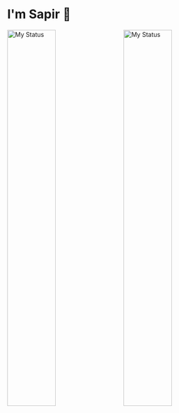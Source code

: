 # I'm Sapir 👋

<img alt="My Status" align="left" width="47%" src="https://github-readme-stats.vercel.app/api?username=SapirDahan&show_icons=true&theme=rose_pine">

<img alt="My Status" align="right" width="47%" src="https://github-readme-stats.vercel.app/api/top-langs/?username=SapirDahan&layout=compact&theme=rose_pine">
